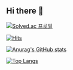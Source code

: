 ## Hi there 👋
[![Solved.ac
프로필](http://mazassumnida.wtf/api/v2/generate_badge?boj={merong2391})](https://solved.ac/{merong2391})

[![Hits](https://hits.seeyoufarm.com/api/count/incr/badge.svg?url=https%3A%2F%2Fgithub.com%2FRoh-Jinseo&count_bg=%2379C83D&title_bg=%23555555&icon=github.svg&icon_color=%23FFFFFF&title=hits&edge_flat=false)](https://hits.seeyoufarm.com)
<!--
**Roh-Jinseo/Roh-Jinseo** is a ✨ _special_ ✨ repository because its `README.md` (this file) appears on your GitHub profile.

Here are some ideas to get you started:

- 🔭 I’m currently working on ...
- 🌱 I’m currently learning ...
- 👯 I’m looking to collaborate on ...
- 🤔 I’m looking for help with ...
- 💬 Ask me about ...
- 📫 How to reach me: ...
- 😄 Pronouns: ...
- ⚡ Fun fact: ...
-->

[![Anurag's GitHub stats](https://github-readme-stats.vercel.app/api?username=Roh-Jinseo)](https://github.com/anuraghazra/github-readme-stats)

[![Top Langs](https://github-readme-stats.vercel.app/api/top-langs/?username=Roh-Jinseo)](https://github.com/anuraghazra/github-readme-stats)
